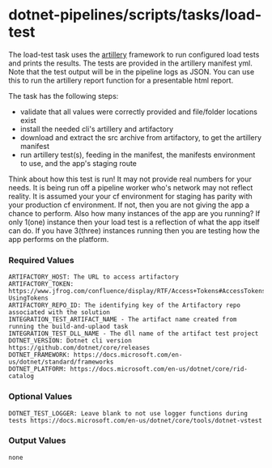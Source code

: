 # dotnet-pipelines/scripts/tasks/load-test

The load-test task uses the [artillery](https://artillery.io/) framework to run configured load tests and prints the results. The tests are provided in the artillery manifest yml. Note that the test output will be in the pipeline logs as JSON. You can use this to run the artillery report function for a presentable html report.

The task has the following steps:
- validate that all values were correctly provided and file/folder locations exist
- install the needed cli's artillery and artifactory
- download and extract the src archive from artifactory, to get the artillery manifest
- run artillery test(s), feeding in the manifest, the manifests environment to use, and the app's staging route

Think about how this test is run! It may not provide real numbers for your needs. It is being run off a pipeline worker who's network may not reflect reality. It is assumed your your cf environment for staging has parity with your production cf environment. If not, then you are not giving the app a chance to perform. Also how many instances of the app are you running? If only 1(one) instance then your load test is a reflection of what the app itself can do. If you have 3(three) instances running then you are testing how the app performs on the platform.

### Required Values
	ARTIFACTORY_HOST: The URL to access artifactory
	ARTIFACTORY_TOKEN: https://www.jfrog.com/confluence/display/RTF/Access+Tokens#AccessTokens-UsingTokens
	ARTIFACTORY_REPO_ID: The identifying key of the Artifactory repo associated with the solution
	INTEGRATION_TEST_ARTIFACT_NAME - The artifact name created from running the build-and-uplaod task
	INTEGRATION_TEST_DLL_NAME - The dll name of the artifact test project
	DOTNET_VERSION: Dotnet cli version https://github.com/dotnet/core/releases
	DOTNET_FRAMEWORK: https://docs.microsoft.com/en-us/dotnet/standard/frameworks
	DOTNET_PLATFORM: https://docs.microsoft.com/en-us/dotnet/core/rid-catalog

### Optional Values
	DOTNET_TEST_LOGGER: Leave blank to not use logger functions during tests https://docs.microsoft.com/en-us/dotnet/core/tools/dotnet-vstest

### Output Values
	none